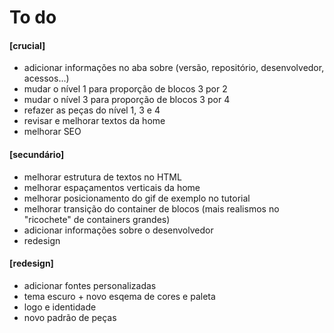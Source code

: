 # To do

#### [crucial]
- adicionar informações no aba sobre (versão, repositório, desenvolvedor, acessos...)
- mudar o nível 1 para proporção de blocos 3 por 2
- mudar o nível 3 para proporção de blocos 3 por 4
- refazer as peças do nível 1, 3 e 4
- revisar e melhorar textos da home
- melhorar SEO

#### [secundário]
- melhorar estrutura de textos no HTML
- melhorar espaçamentos verticais da home
- melhorar posicionamento do gif de exemplo no tutorial
- melhorar transição do container de blocos (mais realismos no "ricochete" de containers grandes)
- adicionar informações sobre o desenvolvedor
- redesign

#### [redesign]
- adicionar fontes personalizadas
- tema escuro + novo esqema de cores e paleta
- logo e identidade
- novo padrão de peças